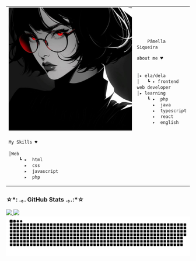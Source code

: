 
<table>
    <tr>
        <td style="width: 30%;">
            <img src="img/icon.jpg" style="width:100%; border: none;"/>
        </td>
        <td style="width: 10%; vertical-align: middle;">
            <p style="font-family: monospace; font-size: 80px;">
                
        Pâmella Siqueira
    
</p>                                                                  
        
    about me ♥︎

    
    │▸ ela/dela
    │   ┗ ▸ frontend web developer                                              
    │▸ learning
        ┗ ▸  php
          ▸  java
          ▸  typescript
          ▸  react
          ▸  english
                                              
</p>

</tr>

<tr>
<td style="width:30%;>
    
    
    Frontend Developer ♥︎

    
    Sou estudante de Análise e Desenvolvimento de Sistemas, focada em tecnologias como HTML, CSS, PHP, JavaScript e Java.
                                              
</td>
<td style="width:10%;>
                                                  
                                                                                                  
                                                                                                    
        
    My Skills ♥︎

    │Web
        ┗ ▸  html
          ▸  css
          ▸  javascript
          ▸  php

                                              
</td>
</table>
<div>
  <h3> ☆*: .｡. GitHub Stats .｡.:*☆ </h3>
  <a href="https://www.linkedin.com/in/pamellasiq/">
  <img height="160" src="https://github-readme-stats.vercel.app/api?username=pamellasiq&show_icons=true&theme=dark"/>
  <img height="160" src="https://github-readme-stats.vercel.app/api/top-langs/?username=pamellasiq&layout=compact&theme=dark"/>
</div>
    
<picture align="center">
  <source media="(prefers-color-scheme: light)" srcset="https://raw.githubusercontent.com/pamellasiq/pamellasiq/output/github-contribution-grid-snake-light.svg">
  <img align="center" alt="github contribution grid snake animation" src="https://raw.githubusercontent.com/pamellasiq/pamellasiq/output/github-contribution-grid-snake.svg">
</picture>




